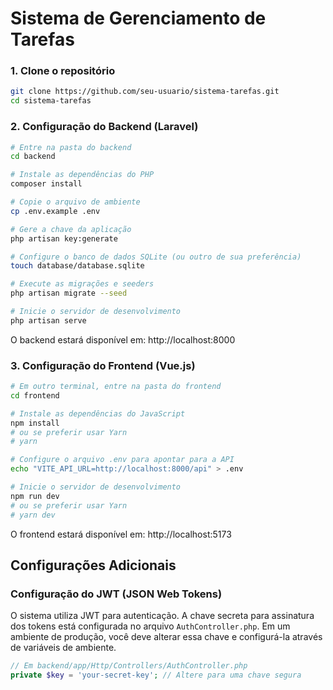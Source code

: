 # Sistema de Gerenciamento de Tarefas


### 1. Clone o repositório

```bash
git clone https://github.com/seu-usuario/sistema-tarefas.git
cd sistema-tarefas
```

### 2. Configuração do Backend (Laravel)

```bash
# Entre na pasta do backend
cd backend

# Instale as dependências do PHP
composer install

# Copie o arquivo de ambiente
cp .env.example .env

# Gere a chave da aplicação
php artisan key:generate

# Configure o banco de dados SQLite (ou outro de sua preferência)
touch database/database.sqlite

# Execute as migrações e seeders
php artisan migrate --seed

# Inicie o servidor de desenvolvimento
php artisan serve
```

O backend estará disponível em: http://localhost:8000

### 3. Configuração do Frontend (Vue.js)

```bash
# Em outro terminal, entre na pasta do frontend
cd frontend

# Instale as dependências do JavaScript
npm install
# ou se preferir usar Yarn
# yarn

# Configure o arquivo .env para apontar para a API
echo "VITE_API_URL=http://localhost:8000/api" > .env

# Inicie o servidor de desenvolvimento
npm run dev
# ou se preferir usar Yarn
# yarn dev
```

O frontend estará disponível em: http://localhost:5173

## Configurações Adicionais

### Configuração do JWT (JSON Web Tokens)

O sistema utiliza JWT para autenticação. A chave secreta para assinatura dos tokens está configurada no arquivo `AuthController.php`. Em um ambiente de produção, você deve alterar essa chave e configurá-la através de variáveis de ambiente.

```php
// Em backend/app/Http/Controllers/AuthController.php
private $key = 'your-secret-key'; // Altere para uma chave segura
